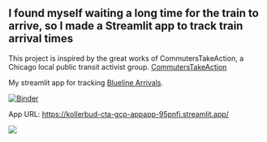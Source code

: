 ## I found myself waiting a long time for the train to arrive, so I made a Streamlit app to track train arrival times

This project is inspired by the great works of CommutersTakeAction, a Chicago local public transit activist group.
[CommutersTakeAction](https://linktr.ee/commuterstakeaction)

My streamlit app for tracking [Blueline Arrivals](https://kollerbud-cta-gcp-appapp-95pnfi.streamlit.app/).

[![Binder](https://mybinder.org/badge_logo.svg)](https://mybinder.org/v2/gh/giswqs/streamlit-template/master?urlpath=proxy/8501/)

App URL: <https://kollerbud-cta-gcp-appapp-95pnfi.streamlit.app/>

![](https://i.imgur.com/xd64mCi.png)